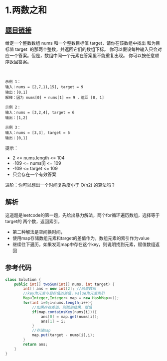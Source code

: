 # 1.两数之和

## [题目链接](https://leetcode-cn.com/problems/two-sum/)
给定一个整数数组 nums 和一个整数目标值 target，请你在该数组中找出 和为目标值 target  的那两个整数，并返回它们的数组下标。
你可以假设每种输入只会对应一个答案。但是，数组中同一个元素在答案里不能重复出现。
你可以按任意顺序返回答案。

 
```
示例 1：
输入：nums = [2,7,11,15], target = 9
输出：[0,1]
解释：因为 nums[0] + nums[1] == 9 ，返回 [0, 1]

示例 2：
输入：nums = [3,2,4], target = 6
输出：[1,2]

示例 3：
输入：nums = [3,3], target = 6
输出：[0,1]
```

提示：
- 2 <= nums.length <= 104
- -109 <= nums[i] <= 109
- -109 <= target <= 109
- 只会存在一个有效答案

进阶：你可以想出一个时间复杂度小于 O(n2) 的算法吗？


## 解析
这道题是leetcode的第一题，先给出暴力解法，两个for循环遍历数组，选择等于target的
两个数，返回索引，

- 第二种解法是空间换时间，
- 使用map存储数组元素和target的差值作为，数组元素的索引作为value
- 继续往下遍历，如果发现map中存在这个key，则说明找到元素，赋值数组返回


## 参考代码
```Java
class Solution {
    public int[] twoSum(int[] nums, int target) {
        int[] ans = new int[2]; //结果数组
        //key为元素与目标值的差值，value为元素索引
        Map<Integer,Integer> map = new HashMap<>();
        for(int i=0;i<nums.length;i++){
            //如果存在差值，则找到结果，赋值
            if(map.containsKey(nums[i])){
                ans[0] = map.get(nums[i]);
                ans[1] = i;
            }
            //存储map
            map.put(target - nums[i],i);
        }
        return ans;
    }
}
```